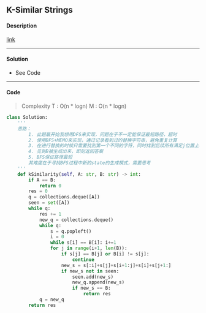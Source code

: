 ## K-Similar Strings

#### Description

[link](https://leetcode.com/problems/k-similar-strings/)

---

#### Solution

- See Code

---

#### Code

> Complexity  T : O(n * logn)   M : O(n * logn)

```python
class Solution:
    '''
    思路：
        1. 此题最开始我想用DFS来实现，问题在于不一定能保证最短路径，超时
        2. 使用BFS+MEMO来实现，通过记录看到过的替换字符串，避免重复计算
        3. 在进行替换的时候只需要找到第一个不同的字符，同时找到后续所有满足j位置上不直接和Bj相等的元素生成替换字符串
        4. 见到B被生成出来，即刻返回答案
        5. BFS保证路径最短
        其难度在于寻找BFS过程中新的state的生成模式，需要思考
    '''
    def kSimilarity(self, A: str, B: str) -> int:
        if A == B:
            return 0
        res = 0
        q = collections.deque([A])
        seen = set([A])
        while q:
            res += 1
            new_q = collections.deque()
            while q:
                s = q.popleft()
                i = 0
                while s[i] == B[i]: i+=1
                for j in range(i+1, len(B)):
                    if s[j] == B[j] or B[i] != s[j]:
                        continue
                    new_s = s[:i]+s[j]+s[i+1:j]+s[i]+s[j+1:]
                    if new_s not in seen:
                        seen.add(new_s)
                        new_q.append(new_s)
                        if new_s == B:
                            return res
            q = new_q
        return res
```